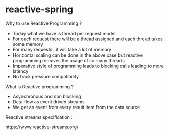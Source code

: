 # reactive-spring


Why to use Reactive Programming ?

- Today what we have is thread per request model 
- For each request there will be a thread assigned and each thread takes some memory
- For many requests , it will take a lot of memory 
- Horizontal scaling can be done in the above case but reactive programming removes the usage of so many threads
- Imperative style of programming leads to blocking calls leading to more latency 
- No back pressure compatibility 

What is Reactive programming ?

- Asynchronous and non blocking 
- Data flow as event driven streams
- We get an event from every result item from the data source 



Reactive streams specification :

https://www.reactive-streams.org/
